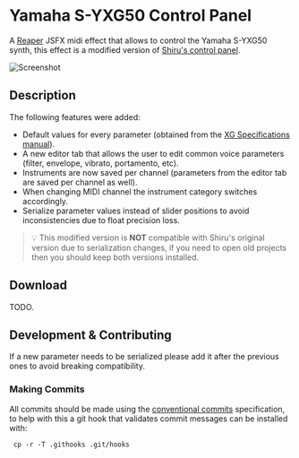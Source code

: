 # Yamaha S-YXG50 Control Panel
A [Reaper](https://www.reaper.fm/) JSFX midi effect that allows to control the Yamaha S-YXG50 synth, this effect is a modified version of [Shiru's control panel](https://www.kvraudio.com/forum/viewtopic.php?t=486318).

![Screenshot](https://github.com/samlletas/syxg50-control-panel/assets/7089504/b4ebd288-2771-4511-b788-33c6d2f1d3c3)

## Description
The following features were added:

- Default values for every parameter (obtained from the [XG Specifications manual](http://www.jososoft.dk/yamaha/pdf/XGspec2-00e.pdf)).
- A new editor tab that allows the user to edit common voice parameters (filter, envelope, vibrato, portamento, etc).
- Instruments are now saved per channel (parameters from the editor tab are saved per channel as well).
- When changing MIDI channel the instrument category switches accordingly.
- Serialize parameter values instead of slider positions to avoid inconsistencies due to float precision loss.

> 💡 This modified version is **NOT** compatible with Shiru's original version due to serialization changes, if you need to open old projects then you should keep both versions installed.

## Download
TODO.

## Development & Contributing

If a new parameter needs to be serialized please add it after the previous ones to avoid breaking compatibility.

### Making Commits
All commits should be made using the [conventional commits](https://www.conventionalcommits.org/en/v1.0.0/#summary) specification, to help with this a git hook that validates commit messages can be installed with:

     cp -r -T .githooks .git/hooks
